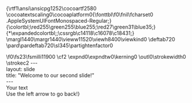 {\rtf1\ansi\ansicpg1252\cocoartf2580
\cocoatextscaling0\cocoaplatform0{\fonttbl\f0\fnil\fcharset0 .AppleSystemUIFontMonospaced-Regular;}
{\colortbl;\red255\green255\blue255;\red27\green31\blue35;}
{\*\expandedcolortbl;;\cssrgb\c14118\c16078\c18431;}
\margl1440\margr1440\vieww11520\viewh8400\viewkind0
\deftab720
\pard\pardeftab720\sl345\partightenfactor0

\f0\fs23\fsmilli11900 \cf2 \expnd0\expndtw0\kerning0
\outl0\strokewidth0 \strokec2 ---\
layout: slide\
title: "Welcome to our second slide!"\
---\
Your text\
Use the left arrow to go back!}